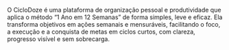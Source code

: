 O CicloDoze é uma plataforma de organização pessoal e produtividade que aplica o método “1 Ano em 12 Semanas” de forma simples, leve e eficaz.
Ela transforma objetivos em ações semanais e mensuráveis, facilitando o foco, a execução e a conquista de metas em ciclos curtos, com clareza, progresso visível e sem sobrecarga.
